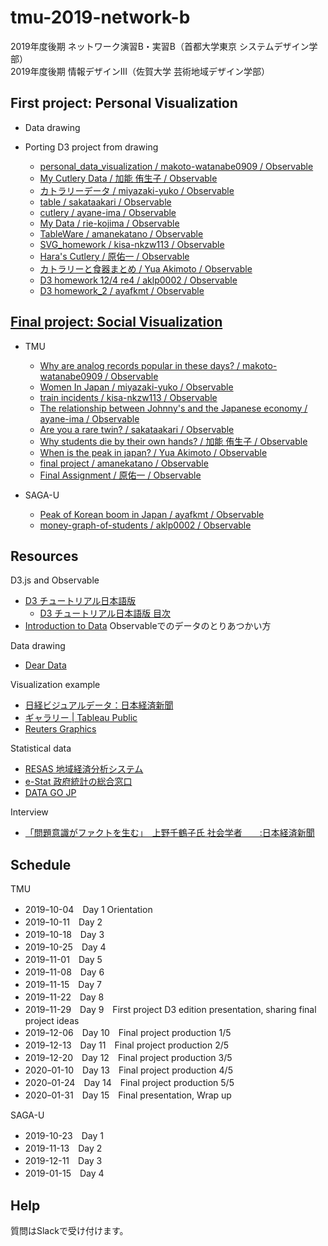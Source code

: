 # tmu-2019-network-b

2019年度後期 ネットワーク演習B・実習B（首都大学東京 システムデザイン学部）  
2019年度後期 情報デザインIII（佐賀大学 芸術地域デザイン学部）

## First project: Personal Visualization

- Data drawing

- Porting D3 project from drawing

  - [personal_data_visualization / makoto-watanabe0909 / Observable](https://observablehq.com/@makoto-watanabe0909/personal_data_visualization)
  - [My Cutlery Data / 加能 侑生子 / Observable](https://observablehq.com/@yukokano/untitled)
  - [カトラリーデータ / miyazaki-yuko / Observable](https://observablehq.com/@miyazaki-yuko/untitled)
  - [table / sakataakari / Observable](https://observablehq.com/@sakataakari/sample)
  - [cutlery / ayane-ima / Observable](https://observablehq.com/@ayane-ima/cutlery)
  - [My Data / rie-kojima / Observable](https://observablehq.com/@rie-kojima/my-data)
  - [TableWare / amanekatano / Observable](https://observablehq.com/@amanekatano/tableware)
  - [SVG_homework / kisa-nkzw113 / Observable](https://observablehq.com/@kisa-nkzw113/svg_homework)
  - [Hara's Cutlery / 原佑一 / Observable](https://observablehq.com/@yu1hara777/haras-cutlery)
  - [カトラリーと食器まとめ / Yua Akimoto / Observable](https://observablehq.com/@ykumanekoy/untitled)
  - [D3 homework 12/4 re4 / aklp0002 / Observable](https://observablehq.com/@aklp0002/d3-homework-12-4-re4)
  - [D3 homework_2 / ayafkmt / Observable](https://observablehq.com/@ayafkmt/d3-homework_2)

## [Final project: Social Visualization](https://github.com/sugimototatsuo/tmu-2019-network-b/blob/master/Final-project.md)

- TMU
  - [Why are analog records popular in these days? / makoto-watanabe0909 / Observable](https://observablehq.com/@makoto-watanabe0909/why-are-analog-records-popular-in-these-days)
  - [Women In Japan / miyazaki-yuko / Observable](https://observablehq.com/@miyazaki-yuko/women-in-japan)
  - [train incidents / kisa-nkzw113 / Observable](https://observablehq.com/@kisa-nkzw113/train-incidents)
  - [The relationship between Johnny's and the Japanese economy / ayane-ima / Observable](https://observablehq.com/@ayane-ima/the-relationship-between-johnnys-and-the-japanese-economy)
  - [Are you a rare twin? / sakataakari / Observable](https://observablehq.com/@sakataakari/are-you-a-rare-twin)
  - [Why students die by their own hands? / 加能 侑生子 / Observable](https://observablehq.com/@yukokano/why-students-die-by-their-own-hands)
  - [When is the peak in japan? / Yua Akimoto / Observable](https://observablehq.com/@ykumanekoy/when-is-the-peak-in-japan)
  - [final project / amanekatano / Observable](https://observablehq.com/@amanekatano/final-project)
  - [Final Assignment / 原佑一 / Observable](https://observablehq.com/@yu1hara777/final-assignment)

- SAGA-U
  - [Peak of Korean boom in Japan / ayafkmt / Observable](https://observablehq.com/@ayafkmt/peak-of-korean-boom-in-japan)
  - [money-graph-of-students / aklp0002 / Observable](https://observablehq.com/@aklp0002/untitled/2)

## Resources

D3.js and Observable
- [D3 チュートリアル日本語版](https://observablehq.com/collection/@sugi2000/d3)
  - [D3 チュートリアル日本語版 目次](https://observablehq.com/@sugi2000/d3/2)
- [Introduction to Data](https://observablehq.com/@sugi2000/introduction-to-data-japanese) Observableでのデータのとりあつかい方

Data drawing
- [Dear Data](https://www.dear-data.com/)

Visualization example
- [日経ビジュアルデータ：日本経済新聞](https://vdata.nikkei.com/)
- [ギャラリー | Tableau Public](https://public.tableau.com/ja-jp/gallery/)
- [Reuters Graphics](https://graphics.reuters.com/)

Statistical data
- [RESAS 地域経済分析システム](https://resas.go.jp/)
- [e-Stat 政府統計の総合窓口](https://www.e-stat.go.jp/)
- [DATA GO JP](https://www.data.go.jp/)

Interview
- [「問題意識がファクトを生む」　上野千鶴子氏 社会学者　　:日本経済新聞](https://www.nikkei.com/article/DGXMZO46128880U9A610C1I10000/)

## Schedule

TMU
- 2019ｰ10-04　Day 1 Orientation
- 2019ｰ10-11　Day 2
- 2019ｰ10-18　Day 3
- 2019ｰ10-25　Day 4
- 2019ｰ11-01　Day 5
- 2019ｰ11-08　Day 6
- 2019ｰ11-15　Day 7
- 2019ｰ11-22　Day 8
- 2019ｰ11-29　Day 9　First project D3 edition presentation, sharing final project ideas
- 2019ｰ12-06　Day 10　Final project production 1/5
- 2019ｰ12-13　Day 11　Final project production 2/5
- 2019ｰ12-20　Day 12　Final project production 3/5
- 2020ｰ01-10　Day 13　Final project production 4/5
- 2020ｰ01-24　Day 14　Final project production 5/5
- 2020ｰ01-31　Day 15　Final presentation, Wrap up

SAGA-U
- 2019-10-23　Day 1
- 2019-11-13　Day 2
- 2019-12-11　Day 3
- 2019-01-15　Day 4

## Help

質問はSlackで受け付けます。
